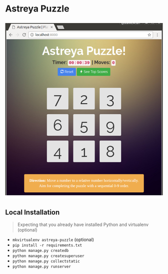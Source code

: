 # Astreya Puzzle

![Puzzle Screen Grab](https://github.com/aldwyn/astreya-puzzle/blob/master/screen-grab.png "Puzzle Screen Grab")

## Local Installation

> Expecting that you already have installed Python and virtualenv (optional)

* `mkvirtualenv astreya-puzzle` (optional)
* `pip install -r requirements.txt`
* `python manage.py createdb`
* `python manage.py createsuperuser`
* `python manage.py collectstatic`
* `python manage.py runserver`
